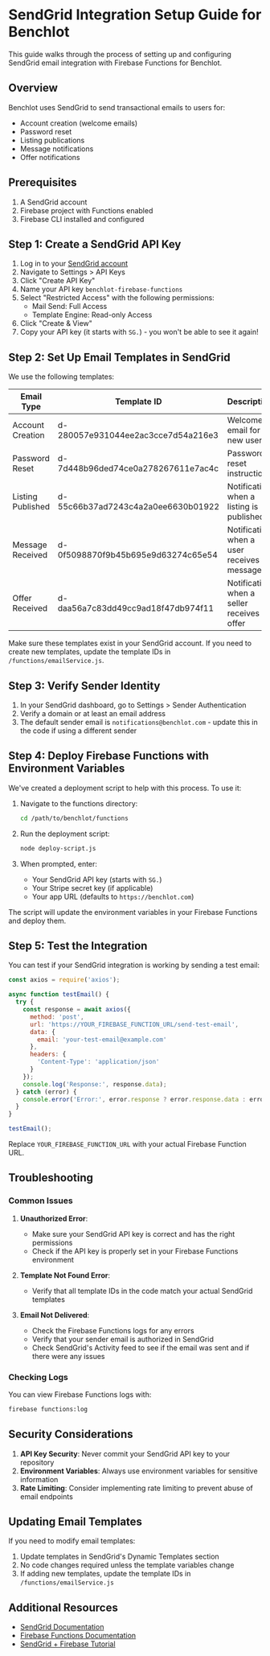 # SendGrid Integration Setup Guide for Benchlot

This guide walks through the process of setting up and configuring SendGrid email integration with Firebase Functions for Benchlot.

## Overview

Benchlot uses SendGrid to send transactional emails to users for:
- Account creation (welcome emails)
- Password reset
- Listing publications
- Message notifications
- Offer notifications

## Prerequisites

1. A SendGrid account
2. Firebase project with Functions enabled
3. Firebase CLI installed and configured

## Step 1: Create a SendGrid API Key

1. Log in to your [SendGrid account](https://app.sendgrid.com/)
2. Navigate to Settings > API Keys
3. Click "Create API Key"
4. Name your API key `benchlot-firebase-functions`
5. Select "Restricted Access" with the following permissions:
   - Mail Send: Full Access
   - Template Engine: Read-only Access
6. Click "Create & View"
7. Copy your API key (it starts with `SG.`) - you won't be able to see it again!

## Step 2: Set Up Email Templates in SendGrid

We use the following templates:

| Email Type | Template ID | Description |
|------------|-------------|-------------|
| Account Creation | d-280057e931044ee2ac3cce7d54a216e3 | Welcome email for new users |
| Password Reset | d-7d448b96ded74ce0a278267611e7ac4c | Password reset instructions |
| Listing Published | d-55c66b37ad7243c4a2a0ee6630b01922 | Notification when a listing is published |
| Message Received | d-0f5098870f9b45b695e9d63274c65e54 | Notification when a user receives a message |
| Offer Received | d-daa56a7c83dd49cc9ad18f47db974f11 | Notification when a seller receives an offer |

Make sure these templates exist in your SendGrid account. If you need to create new templates, update the template IDs in `/functions/emailService.js`.

## Step 3: Verify Sender Identity

1. In your SendGrid dashboard, go to Settings > Sender Authentication
2. Verify a domain or at least an email address
3. The default sender email is `notifications@benchlot.com` - update this in the code if using a different sender

## Step 4: Deploy Firebase Functions with Environment Variables

We've created a deployment script to help with this process. To use it:

1. Navigate to the functions directory:
   ```bash
   cd /path/to/benchlot/functions
   ```

2. Run the deployment script:
   ```bash
   node deploy-script.js
   ```

3. When prompted, enter:
   - Your SendGrid API key (starts with `SG.`)
   - Your Stripe secret key (if applicable)
   - Your app URL (defaults to `https://benchlot.com`)

The script will update the environment variables in your Firebase Functions and deploy them.

## Step 5: Test the Integration

You can test if your SendGrid integration is working by sending a test email:

```javascript
const axios = require('axios');

async function testEmail() {
  try {
    const response = await axios({
      method: 'post',
      url: 'https://YOUR_FIREBASE_FUNCTION_URL/send-test-email',
      data: {
        email: 'your-test-email@example.com'
      },
      headers: {
        'Content-Type': 'application/json'
      }
    });
    console.log('Response:', response.data);
  } catch (error) {
    console.error('Error:', error.response ? error.response.data : error.message);
  }
}

testEmail();
```

Replace `YOUR_FIREBASE_FUNCTION_URL` with your actual Firebase Function URL.

## Troubleshooting

### Common Issues

1. **Unauthorized Error**:
   - Make sure your SendGrid API key is correct and has the right permissions
   - Check if the API key is properly set in your Firebase Functions environment

2. **Template Not Found Error**:
   - Verify that all template IDs in the code match your actual SendGrid templates

3. **Email Not Delivered**:
   - Check the Firebase Functions logs for any errors
   - Verify that your sender email is authorized in SendGrid
   - Check SendGrid's Activity feed to see if the email was sent and if there were any issues

### Checking Logs

You can view Firebase Functions logs with:

```bash
firebase functions:log
```

## Security Considerations

1. **API Key Security**: Never commit your SendGrid API key to your repository
2. **Environment Variables**: Always use environment variables for sensitive information
3. **Rate Limiting**: Consider implementing rate limiting to prevent abuse of email endpoints

## Updating Email Templates

If you need to modify email templates:

1. Update templates in SendGrid's Dynamic Templates section
2. No code changes required unless the template variables change
3. If adding new templates, update the template IDs in `/functions/emailService.js`

## Additional Resources

- [SendGrid Documentation](https://docs.sendgrid.com/)
- [Firebase Functions Documentation](https://firebase.google.com/docs/functions)
- [SendGrid + Firebase Tutorial](https://firebase.google.com/codelabs/sendgrid-firebase)